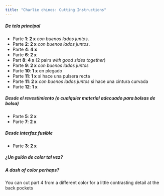```yaml
---
title: "Charlie chinos: Cutting Instructions"
---
```


##### De tela principal

- Parte **1**: **2 x** _con buenos lados juntos_.
- Parte **2**: **2 x** _con buenos lados juntos_.
- Parte **4**: **4 x**
- Parte **6**: **2 x**
- Part **8**: **4 x** (2 pairs _with good sides together_)
- Parte **9**: **2 x** _con buenos lados juntos_
- Parte **10**: **1 x** en plegado
- Parte **11**: **1 x** si hace una pulsera recta
- Parte **11**: **2 x** _con buenos lados juntos_ si hace una cintura curvada
- Parte **12**: **1 x**

##### Desde el revestimiento (o cualquier material adecuado para bolsas de bolsa)

- Parte **5**: **2 x**
- Parte **7**: **2 x**

##### Desde interfaz fusible

- Parte **3**: **2 x**

<Tip>

##### ¿Un guión de color tal vez?

##### A dash of color perhaps?

You can cut part 4 from a different color for a little contrasting detail at the back pockets

</Tip>
